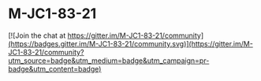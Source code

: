 # M-JC1-83-21

[![Join the chat at https://gitter.im/M-JC1-83-21/community](https://badges.gitter.im/M-JC1-83-21/community.svg)](https://gitter.im/M-JC1-83-21/community?utm_source=badge&utm_medium=badge&utm_campaign=pr-badge&utm_content=badge)
